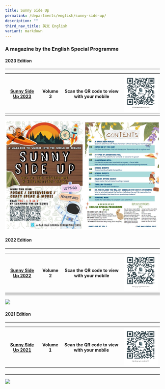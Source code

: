 ```yaml
---
title: Sunny Side Up
permalink: /departments/english/sunny-side-up/
description: ""
third_nav_title: 英文 English
variant: markdown
---
```

### A magazine by the English Special Programme

#### 2023 Edition
------------

| [Sunny Side Up 2023](https://go.gov.sg/sunnysideup2023) |  Volume 3| Scan the QR code to view with your mobile  | ![vol3](/images/Departments/English/Sunny%20Side%20Up/https___go_gov_sg_sunnysideup2023_200by217.png) |
| -------- | -------- |  -------- |  -------- |
|   |   |   |   |

![img003](/images/img003.jpg)

#### 2022 Edition
------------

| [Sunny Side Up 2022](https://go.gov.sg/sunnysideup2022) |  Volume 2| Scan the QR code to view with your mobile  |  ![vol2](/images/Departments/English/Sunny%20Side%20Up/gogovsgsunnysideup2022200by217.png) |
| -------- | -------- |  -------- |  -------- |
|   |   |   |   |

![](https://www.taonan.moe.edu.sg/images/img002.jpeg)

#### 2021 Edition
------------

| [Sunny Side Up 2021](https://go.gov.sg/sunnysideup2021) | Volume 1 |  Scan the QR code to view with your mobile  | ![vol1](/images/Departments/English/Sunny%20Side%20Up/gogovsgsunnysideup2021200by217.png)  |
| -------- | -------- |  -------- |  -------- |
|   |   |   |   |

![](https://www.taonan.moe.edu.sg/images/img001.jpeg)